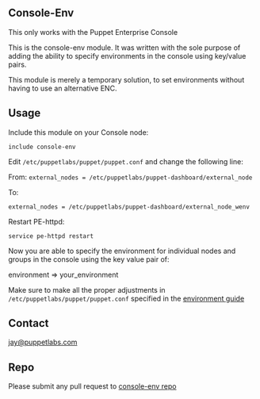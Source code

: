Console-Env
-------
This only works with the Puppet Enterprise Console

This is the console-env module. It was written with the sole purpose of adding the ability to specify environments in the console using key/value pairs.

This module is merely a temporary solution, to set environments without having to use an alternative ENC.

Usage
-------
Include this module on your Console node:

`include console-env`

Edit `/etc/puppetlabs/puppet/puppet.conf` and change the following line:

From:
`external_nodes = /etc/puppetlabs/puppet-dashboard/external_node`

To:

`external_nodes = /etc/puppetlabs/puppet-dashboard/external_node_wenv`


Restart PE-httpd:

`service pe-httpd restart`

Now you are able to specify the environment for individual nodes and groups in the console using the key value pair of:

environment => your_environment

Make sure to make all the proper adjustments in `/etc/puppetlabs/puppet/puppet.conf` specified in the [environment guide](http://docs.puppetlabs.com/guides/environment.html)


Contact
-------
jay@puppetlabs.com

Repo
-------

Please submit any pull request to [console-env repo](https://github.com/revhazroot/console-env/)
